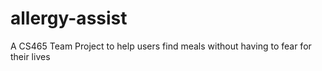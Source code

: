 # allergy-assist
A CS465 Team Project to help users find meals without having to fear for their lives
